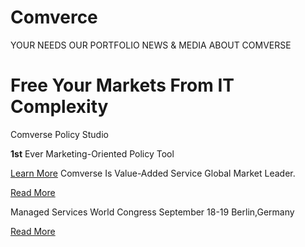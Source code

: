 
# Comverce

YOUR NEEDS
OUR PORTFOLIO
NEWS & MEDIA
ABOUT COMVERSE


# **Free Your Markets From IT Complexity**
 Comverse Policy Studio 
 
 **1st** Ever Marketing-Oriented Policy Tool 
 
[Learn More](http://github.com)
Comverse Is Value-Added Service Global Market Leader.
  
[Read More](http://github.com)

Managed Services World Congress September 18-19 Berlin,Germany

[Read More](http://github.com)

